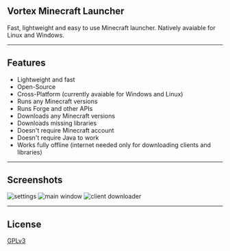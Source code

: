 ## Vortex Minecraft Launcher

Fast, lightweight and easy to use Minecraft launcher. Natively avaiable for Linux and Windows.

---

## Features

* Lightweight and fast
* Open-Source
* Cross-Platform (currently avaiable for Windows and Linux)
* Runs any Minecraft versions
* Runs Forge and other APIs
* Downloads any Minecraft versions
* Downloads missing libraries
* Doesn't require Minecraft account
* Doesn't require Java to work
* Works fully offline (internet needed only for downloading clients and libraries)

---

## Screenshots

![settings](https://i.imgur.com/dkiweug.png)
![main window](https://i.imgur.com/pd2tnnK.png)
![client downloader](https://i.imgur.com/1QTjiDw.png)

---

## License

[GPLv3](https://github.com/Kron4ek/minecraft-vortex-launcher/blob/master/LICENSE.txt)
